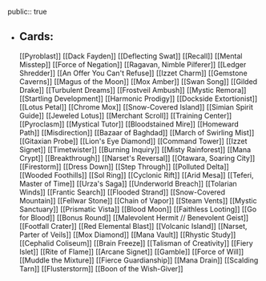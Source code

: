 public:: true
- ## Cards:
	[[Pyroblast]]
	[[Dack Fayden]]
	[[Deflecting Swat]]
	[[Recall]]
	[[Mental Misstep]]
	[[Force of Negation]]
	[[Ragavan, Nimble Pilferer]]
	[[Ledger Shredder]]
	[[An Offer You Can't Refuse]]
	[[Izzet Charm]]
	[[Gemstone Caverns]]
	[[Magus of the Moon]]
	[[Mox Amber]]
	[[Swan Song]]
	[[Gilded Drake]]
	[[Turbulent Dreams]]
	[[Frostveil Ambush]]
	[[Mystic Remora]]
	[[Startling Development]]
	[[Harmonic Prodigy]]
	[[Dockside Extortionist]]
	[[Lotus Petal]]
	[[Chrome Mox]]
	[[Snow-Covered Island]]
	[[Simian Spirit Guide]]
	[[Jeweled Lotus]]
	[[Merchant Scroll]]
	[[Training Center]]
	[[Pyroclasm]]
	[[Mystical Tutor]]
	[[Bloodstained Mire]]
	[[Homeward Path]]
	[[Misdirection]]
	[[Bazaar of Baghdad]]
	[[March of Swirling Mist]]
	[[Gitaxian Probe]]
	[[Lion's Eye Diamond]]
	[[Command Tower]]
	[[Izzet Signet]]
	[[Timetwister]]
	[[Burning Inquiry]]
	[[Misty Rainforest]]
	[[Mana Crypt]]
	[[Breakthrough]]
	[[Narset's Reversal]]
	[[Otawara, Soaring City]]
	[[Firestorm]]
	[[Dress Down]]
	[[Step Through]]
	[[Polluted Delta]]
	[[Wooded Foothills]]
	[[Sol Ring]]
	[[Cyclonic Rift]]
	[[Arid Mesa]]
	[[Teferi, Master of Time]]
	[[Urza's Saga]]
	[[Underworld Breach]]
	[[Tolarian Winds]]
	[[Frantic Search]]
	[[Flooded Strand]]
	[[Snow-Covered Mountain]]
	[[Fellwar Stone]]
	[[Chain of Vapor]]
	[[Steam Vents]]
	[[Mystic Sanctuary]]
	[[Prismatic Vista]]
	[[Blood Moon]]
	[[Faithless Looting]]
	[[Go for Blood]]
	[[Bonus Round]]
	[[Malevolent Hermit // Benevolent Geist]]
	[[Footfall Crater]]
	[[Red Elemental Blast]]
	[[Volcanic Island]]
	[[Narset, Parter of Veils]]
	[[Mox Diamond]]
	[[Mana Vault]]
	[[Rhystic Study]]
	[[Cephalid Coliseum]]
	[[Brain Freeze]]
	[[Talisman of Creativity]]
	[[Fiery Islet]]
	[[Rite of Flame]]
	[[Arcane Signet]]
	[[Gamble]]
	[[Force of Will]]
	[[Muddle the Mixture]]
	[[Fierce Guardianship]]
	[[Mana Drain]]
	[[Scalding Tarn]]
	[[Flusterstorm]]
	[[Boon of the Wish-Giver]]
